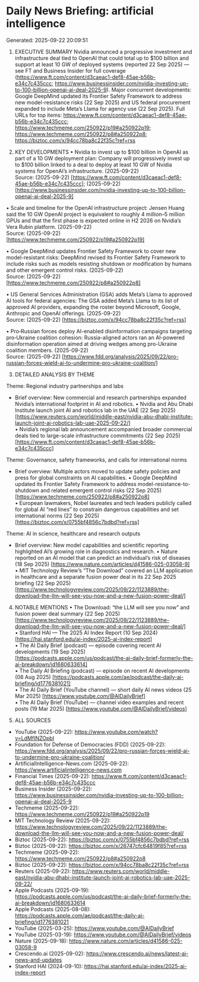 # Daily News Briefing: artificial intelligence
Generated: 2025-09-22 20:09:51

1. EXECUTIVE SUMMARY
Nvidia announced a progressive investment and infrastructure deal tied to OpenAI that could total up to $100 billion and support at least 10 GW of deployed systems (reported 22 Sep 2025) — see FT and Business Insider for full coverage (https://www.ft.com/content/d3caeac1-def8-45ae-b56b-e34c7c435ccc; https://www.businessinsider.com/nvidia-investing-up-to-100-billion-openai-ai-deal-2025-9). Major concurrent developments: Google DeepMind updated its Frontier Safety Framework to address new model-resistance risks (22 Sep 2025) and US federal procurement expanded to include Meta’s Llama for agency use (22 Sep 2025). Full URLs for top items: https://www.ft.com/content/d3caeac1-def8-45ae-b56b-e34c7c435ccc; https://www.techmeme.com/250922/p19#a250922p19; https://www.techmeme.com/250922/p8#a250922p8; https://biztoc.com/x/94cc78ba8c22f35c?ref=rss

2. KEY DEVELOPMENTS
• Nvidia to invest up to $100 billion in OpenAI as part of a 10 GW deployment plan: Company will progressively invest up to $100 billion linked to a deal to deploy at least 10 GW of Nvidia systems for OpenAI’s infrastructure. (2025-09-22)  
  Source: (2025-09-22) [https://www.ft.com/content/d3caeac1-def8-45ae-b56b-e34c7c435ccc]; (2025-09-22) [https://www.businessinsider.com/nvidia-investing-up-to-100-billion-openai-ai-deal-2025-9]

• Scale and timeline for the OpenAI infrastructure project: Jensen Huang said the 10 GW OpenAI project is equivalent to roughly 4 million–5 million GPUs and that the first phase is expected online in H2 2026 on Nvidia’s Vera Rubin platform. (2025-09-22)  
  Source: (2025-09-22) [https://www.techmeme.com/250922/p19#a250922p19]

• Google DeepMind updates Frontier Safety Framework to cover new model-resistant risks: DeepMind revised its Frontier Safety Framework to include risks such as models resisting shutdown or modification by humans and other emergent control risks. (2025-09-22)  
  Source: (2025-09-22) [https://www.techmeme.com/250922/p8#a250922p8]

• US General Services Administration (GSA) adds Meta’s Llama to approved AI tools for federal agencies: The GSA added Meta’s Llama to its list of approved AI providers, expanding the roster beyond Microsoft, Google, Anthropic and OpenAI offerings. (2025-09-22)  
  Source: (2025-09-22) [https://biztoc.com/x/94cc78ba8c22f35c?ref=rss]

• Pro‑Russian forces deploy AI-enabled disinformation campaigns targeting pro‑Ukraine coalition cohesion: Russia-aligned actors ran an AI-powered disinformation operation aimed at driving wedges among pro-Ukraine coalition members. (2025-09-22)  
  Source: (2025-09-22) [https://www.fdd.org/analysis/2025/09/22/pro-russian-forces-wield-ai-to-undermine-pro-ukraine-coalition/]

3. DETAILED ANALYSIS BY THEME

Theme: Regional industry partnerships and labs
- Brief overview: New commercial and research partnerships expanded Nvidia’s international footprint in AI and robotics.
  • Nvidia and Abu Dhabi Institute launch joint AI and robotics lab in the UAE (22 Sep 2025) [https://www.reuters.com/world/middle-east/nvidia-abu-dhabi-institute-launch-joint-ai-robotics-lab-uae-2025-09-22/]  
  • Nvidia’s regional lab announcement accompanied broader commercial deals tied to large-scale infrastructure commitments (22 Sep 2025) [https://www.ft.com/content/d3caeac1-def8-45ae-b56b-e34c7c435ccc]

Theme: Governance, safety frameworks, and calls for international norms
- Brief overview: Multiple actors moved to update safety policies and press for global constraints on AI capabilities.
  • Google DeepMind updated its Frontier Safety Framework to address model-resistance-to-shutdown and related emergent control risks (22 Sep 2025) [https://www.techmeme.com/250922/p8#a250922p8]  
  • European lawmakers, Nobel laureates and tech leaders publicly called for global AI “red lines” to constrain dangerous capabilities and set international norms (22 Sep 2025) [https://biztoc.com/x/0755bf4856c7bdbd?ref=rss]

Theme: AI in science, healthcare and research outputs
- Brief overview: New model capabilities and scientific reporting highlighted AI’s growing role in diagnostics and research.
  • Nature reported on an AI model that can predict an individual’s risk of diseases (18 Sep 2025) [https://www.nature.com/articles/d41586-025-03058-9]  
  • MIT Technology Review’s “The Download” covered an LLM application in healthcare and a separate fusion power deal in its 22 Sep 2025 briefing (22 Sep 2025) [https://www.technologyreview.com/2025/09/22/1123889/the-download-the-llm-will-see-you-now-and-a-new-fusion-power-deal/]

4. NOTABLE MENTIONS
• The Download: “the LLM will see you now” and fusion power deal summary (22 Sep 2025) [https://www.technologyreview.com/2025/09/22/1123889/the-download-the-llm-will-see-you-now-and-a-new-fusion-power-deal/]  
• Stanford HAI — The 2025 AI Index Report (10 Sep 2024) [https://hai.stanford.edu/ai-index/2025-ai-index-report]  
• The AI Daily Brief (podcast) — episode covering recent AI developments (19 Sep 2025) [https://podcasts.apple.com/us/podcast/the-ai-daily-brief-formerly-the-ai-breakdown/id1680633614]  
• The Daily AI Briefing (podcast) — episode on recent AI developments (08 Aug 2025) [https://podcasts.apple.com/ae/podcast/the-daily-ai-briefing/id1776381021]  
• The AI Daily Brief (YouTube channel) — short daily AI news videos (25 Mar 2025) [https://www.youtube.com/@AIDailyBrief]  
• The AI Daily Brief (YouTube) — channel video examples and recent posts (19 Mar 2025) [https://www.youtube.com/@AIDailyBrief/videos]

5. ALL SOURCES
- YouTube (2025-09-22): https://www.youtube.com/watch?v=LdMfINZOpbI  
- Foundation for Defense of Democracies (FDD) (2025-09-22): https://www.fdd.org/analysis/2025/09/22/pro-russian-forces-wield-ai-to-undermine-pro-ukraine-coalition/  
- ArtificialIntelligence-News.com (2025-09-22): https://www.artificialintelligence-news.com  
- Financial Times (2025-09-22): https://www.ft.com/content/d3caeac1-def8-45ae-b56b-e34c7c435ccc  
- Business Insider (2025-09-22): https://www.businessinsider.com/nvidia-investing-up-to-100-billion-openai-ai-deal-2025-9  
- Techmeme (2025-09-22): https://www.techmeme.com/250922/p19#a250922p19  
- MIT Technology Review (2025-09-22): https://www.technologyreview.com/2025/09/22/1123889/the-download-the-llm-will-see-you-now-and-a-new-fusion-power-deal/  
- Biztoc (2025-09-22): https://biztoc.com/x/0755bf4856c7bdbd?ref=rss  
- Biztoc (2025-09-22): https://biztoc.com/x/26747cfc64819f85?ref=rss  
- Techmeme (2025-09-22): https://www.techmeme.com/250922/p8#a250922p8  
- Biztoc (2025-09-22): https://biztoc.com/x/94cc78ba8c22f35c?ref=rss  
- Reuters (2025-09-22): https://www.reuters.com/world/middle-east/nvidia-abu-dhabi-institute-launch-joint-ai-robotics-lab-uae-2025-09-22/  
- Apple Podcasts (2025-09-19): https://podcasts.apple.com/us/podcast/the-ai-daily-brief-formerly-the-ai-breakdown/id1680633614  
- Apple Podcasts (2025-08-08): https://podcasts.apple.com/ae/podcast/the-daily-ai-briefing/id1776381021  
- YouTube (2025-03-25): https://www.youtube.com/@AIDailyBrief  
- YouTube (2025-03-19): https://www.youtube.com/@AIDailyBrief/videos  
- Nature (2025-09-18): https://www.nature.com/articles/d41586-025-03058-9  
- Crescendo.ai (2025-09-02): https://www.crescendo.ai/news/latest-ai-news-and-updates  
- Stanford HAI (2024-09-10): https://hai.stanford.edu/ai-index/2025-ai-index-report

